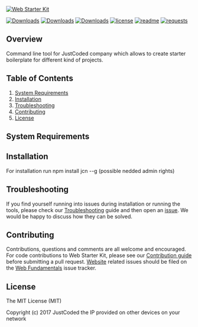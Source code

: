 [![Web Starter Kit](https://cloud.githubusercontent.com/assets/25930200/24800100/4fb5c49e-1ba7-11e7-982f-578699121d9b.png)](https://github.com/justcoded/npm-jcn/releases)



[![Downloads](https://img.shields.io/npm/dm/jcn.svg)](https://www.npmjs.com/package/jcn) [![Downloads](https://img.shields.io/npm/v/jcn.svg)](https://www.npmjs.com/package/jcn) [![Downloads](https://img.shields.io/node/v/jcn.svg)](https://www.npmjs.com/package/jcn) [![license](http://img.shields.io/badge/license-MIT-blue.svg)](LICENSE)  [![readme](http://img.shields.io/badge/readme-md-blue.svg)](/README.md) [![requests](http://img.shields.io/badge/PRs-welcome-green.svg)](/pulls)


## Overview

Command line tool for JustCoded company which allows to create starter boilerplate for different kind of projects.

## Table of Contents

1. [System Requirements](#system-requirements)
1. [Installation](#installation)
2. [Troubleshooting](#troubleshooting)
3. [Contributing](#contributing)
4. [License](#license)


## System Requirements



## Installation

For installation run npm install jcn --g (possible nedded admin rights)


## Troubleshooting

If you find yourself running into issues during installation or running the tools, please check our [Troubleshooting](https://github.com/justcoded/jcn/wiki/Troubleshooting) guide and then open an [issue](https://github.com/justcoded/jcn/issues). We would be happy to discuss how they can be solved.


## Contributing

Contributions, questions and comments are all welcome and encouraged. For code contributions to Web Starter Kit, please see our [Contribution guide](CONTRIBUTING.md) before submitting a pull request. [Website](https://github.com/justcoded/jcn) related issues should be filed on the [Web Fundamentals](https://github.com/justcoded/jcn/issues) issue tracker.

## License

The MIT License (MIT)

Copyright (c) 2017 JustCoded the IP provided on other devices on your network